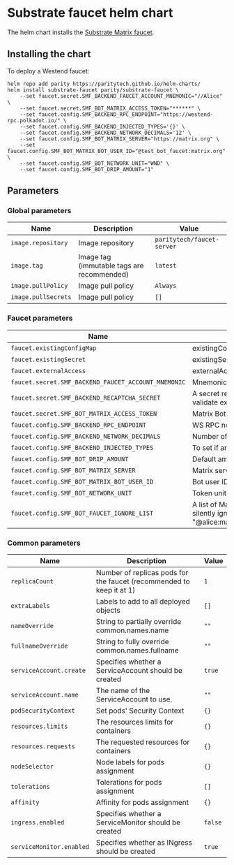 # Substrate faucet helm chart

The helm chart installs the [Substrate Matrix faucet](https://github.com/paritytech/substrate-matrix-faucet).

## Installing the chart

To deploy a Westend faucet:
```console
helm repo add parity https://paritytech.github.io/helm-charts/
helm install substrate-faucet parity/substrate-faucet \
    --set faucet.secret.SMF_BACKEND_FAUCET_ACCOUNT_MNEMONIC="//Alice" \
    --set faucet.secret.SMF_BOT_MATRIX_ACCESS_TOKEN="******" \
    --set faucet.config.SMF_BACKEND_RPC_ENDPOINT="https://westend-rpc.polkadot.io/" \
    --set faucet.config.SMF_BACKEND_INJECTED_TYPES='{}' \
    --set faucet.config.SMF_BACKEND_NETWORK_DECIMALS='12' \
    --set faucet.config.SMF_BOT_MATRIX_SERVER="https://matrix.org" \
    --set faucet.config.SMF_BOT_MATRIX_BOT_USER_ID="@test_bot_faucet:matrix.org" \
    --set faucet.config.SMF_BOT_NETWORK_UNIT="WND" \
    --set faucet.config.SMF_BOT_DRIP_AMOUNT="1"
```

## Parameters

### Global parameters

| Name                | Description                                | Value                      |
| ------------------- | ------------------------------------------ | -------------------------- |
| `image.repository`  | Image repository                           | `paritytech/faucet-server` |
| `image.tag`         | Image tag (immutable tags are recommended) | `latest`                   |
| `image.pullPolicy`  | Image pull policy                          | `Always`                   |
| `image.pullSecrets` | Image pull policy                          | `[]`                       |

### Faucet parameters

| Name                                                | Description                                                                                             | Value                         |
| --------------------------------------------------- | ------------------------------------------------------------------------------------------------------- | ----------------------------- |
| `faucet.existingConfigMap`                          | existingConfigMap                                                                                       | `""`                          |
| `faucet.existingSecret`                             | existingSecret                                                                                          | `""`                          |
| `faucet.externalAccess`                             | externalAccess                                                                                          | `false`                       |
| `faucet.secret.SMF_BACKEND_FAUCET_ACCOUNT_MNEMONIC` | Mnemonic seed for the faucet account                                                                    | `this is a fake mnemonic`     |
| `faucet.secret.SMF_BACKEND_RECAPTCHA_SECRET`        | A secret recaptcha token used to validate external requests                                             | `fakeRecaptchaSecret`         |
| `faucet.secret.SMF_BOT_MATRIX_ACCESS_TOKEN`         | Matrix Bot access token                                                                                 | `ThisIsNotARealAccessToken`   |
| `faucet.config.SMF_BACKEND_RPC_ENDPOINT`            | WS RPC node endpoint                                                                                    | `https://example.com/`        |
| `faucet.config.SMF_BACKEND_NETWORK_DECIMALS`        | Number of decimal for the network                                                                       | `12`                          |
| `faucet.config.SMF_BACKEND_INJECTED_TYPES`          | To set if any type must be overriden                                                                    | `{}`                          |
| `faucet.config.SMF_BOT_DRIP_AMOUNT`                 | Default amount of tokens to send                                                                        | `10`                          |
| `faucet.config.SMF_BOT_MATRIX_SERVER`               | Matrix server URL                                                                                       | `https://matrix.org`          |
| `faucet.config.SMF_BOT_MATRIX_BOT_USER_ID`          | Bot user ID                                                                                             | `@test_bot_faucet:matrix.org` |
| `faucet.config.SMF_BOT_NETWORK_UNIT`                | Token unit for the network                                                                              | `UNIT`                        |
| `faucet.config.SMF_BOT_FAUCET_IGNORE_LIST`          | A list of Matrix accounts that will be silently ignored. Example: \"@alice:matrix.org,@bob:domain.com\" | `""`                          |

### Common parameters

| Name                     | Description                                                          | Value   |
| ------------------------ | -------------------------------------------------------------------- | ------- |
| `replicaCount`           | Number of replicas pods for the faucet (recommended to keep it at 1) | `1`     |
| `extraLabels`            | Labels to add to all deployed objects                                | `[]`    |
| `nameOverride`           | String to partially override common.names.name                       | `""`    |
| `fullnameOverride`       | String to fully override common.names.fullname                       | `""`    |
| `serviceAccount.create`  | Specifies whether a ServiceAccount should be created                 | `true`  |
| `serviceAccount.name`    | The name of the ServiceAccount to use.                               | `""`    |
| `podSecurityContext`     | Set pods' Security Context                                           | `{}`    |
| `resources.limits`       | The resources limits for containers                                  | `{}`    |
| `resources.requests`     | The requested resources for containers                               | `{}`    |
| `nodeSelector`           | Node labels for pods assignment                                      | `{}`    |
| `tolerations`            | Tolerations for pods assignment                                      | `[]`    |
| `affinity`               | Affinity for pods assignment                                         | `{}`    |
| `ingress.enabled`        | Specifies whether a ServiceMonitor should be created                 | `false` |
| `serviceMonitor.enabled` | Specifies whether as INgress should be created                       | `true`  |
